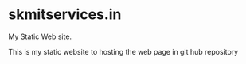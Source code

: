 # skmitservices.in
My Static Web site.


This is my static website to hosting the web page in git hub repository


